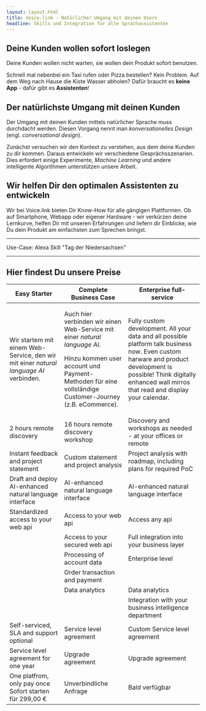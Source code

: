 ```yaml
---
layout: layout.html
title: Voice.link - Natürlicher Umgang mit deinen Usern
headline: Skills und Integration für alle Sprachassistenten
---
```


## Deine Kunden wollen sofort loslegen

Deine Kunden wollen nicht warten, sie wollen dein Produkt sofort benutzen.

Schnell mal nebenbei ein Taxi rufen oder Pizza bestellen? Kein Problem. Auf dem Weg nach Hause die Kiste Wasser abholen? Dafür braucht es **keine App** - dafür gibt es **Assistenten**!

## Der natürlichste Umgang mit deinen Kunden

Der Umgang mit deinen Kunden mittels natürlicher Sprache muss durchdacht werden. Diesen Vorgang nennt man *konversationelles Design* (engl. *conversational design*).

Zunächst versuchen wir den Kontext zu verstehen, aus dem deine Kunden zu dir kommen. Daraus entwickeln wir verschiedene Gesprächsszenarien. Dies erfordert einige Experimente, *Machine Learning* und andere intelligente Algorithmen unterstützen unsere Arbeit.

## Wir helfen Dir den optimalen Assistenten zu entwickeln

Wir bei Voice.link bieten Dir Know-How für alle gängigen Plattformen. Ob auf Smartphone, Webapp oder eigener Hardware - wir verkürzen deine Lernkurve, helfen Dir mit unseren Erfahrungen und liefern dir Einblicke, wie Du dein Produkt am einfachsten zum Sprechen bringst.

----
Use-Case: Alexa Skill "Tag der Niedersachsen"

----

## Hier findest Du unsere Preise

| Easy Starter | Complete Business Case | Enterprise full-service |
|-------------|-------------------|-----------------|
| <p>Wir startem mit einem Web-Service, den wir mit einer *natural language AI* verbinden.</p> | <p>Auch hier verbinden wir einen Web-Service mit einer *natural language AI*.</p><p>Hinzu kommen user account und Payment-Methoden für eine vollständige Customer-Journey (z.B. eCommerce).</p> | Fully custom development. All your data and all possible platform talk business now. Even custom harware and product development is possible! Think digitally enhanced wall mirros that read and display your calendar. |
| 2 hours remote discovery | 16 hours remote discovery workshop | Discovery and workshops as needed - at your offices or remote |
| Instant feedback and project statement | Custom statement and project analysis | Project analysis with roadmap, including plans for required PoC |
| Draft and deploy AI-enhanced natural language interface | AI-enhanced natural language interface | AI-enhanced natural language interface |
| Standardized access to your web api | Access to your web api | Access any api |
| | Access to your secured web api | Full integration into your business layer |
| | Processing of account data | Enterprise level |
| | Order transaction and payment ||
| | Data analytics | Data analytics |
| | | Integration with your business intelligence department |
| Self-serviced, SLA and support optional | Service level agreement | Custom Service level agreement |
| Service level agreement for one year | Upgrade agreement | Upgrade agreement |
| One platfrom, only pay once<br><a class="button cta">Sofort starten für 299,00 €</a> | <a class="button cta">Unverbindliche Anfrage</a>| <a class="button cta">Bald verfügbar</a> |
